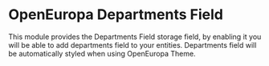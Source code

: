 # OpenEuropa Departments Field

This module provides the Departments Field storage field, by enabling it you will be able to add departments
field to your entities. Departments field will be automatically styled when using OpenEuropa Theme.
